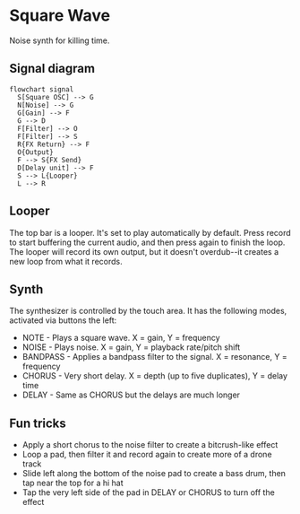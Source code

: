 Square Wave
===========

Noise synth for killing time.

Signal diagram
--------------

```mermaid
flowchart signal
  S[Square OSC] --> G
  N[Noise] --> G
  G[Gain] --> F
  G --> D
  F[Filter] --> O
  F[Filter] --> S
  R{FX Return} --> F
  O{Output}
  F --> S{FX Send}
  D[Delay unit] --> F
  S --> L{Looper}
  L --> R
```

Looper
------

The top bar is a looper. It's set to play automatically by default. Press record to start buffering the current audio, and then press again to finish the loop. The looper will record its own output, but it doesn't overdub--it creates a new loop from what it records.

Synth
-----

The synthesizer is controlled by the touch area. It has the following modes, activated via buttons the left:

* NOTE - Plays a square wave. X = gain, Y = frequency
* NOISE - Plays noise. X = gain, Y = playback rate/pitch shift
* BANDPASS - Applies a bandpass filter to the signal. X = resonance, Y = frequency
* CHORUS - Very short delay. X = depth (up to five duplicates), Y = delay time
* DELAY - Same as CHORUS but the delays are much longer

Fun tricks
----------

* Apply a short chorus to the noise filter to create a bitcrush-like effect
* Loop a pad, then filter it and record again to create more of a drone track
* Slide left along the bottom of the noise pad to create a bass drum, then tap near the top for a hi hat
* Tap the very left side of the pad in DELAY or CHORUS to turn off the effect